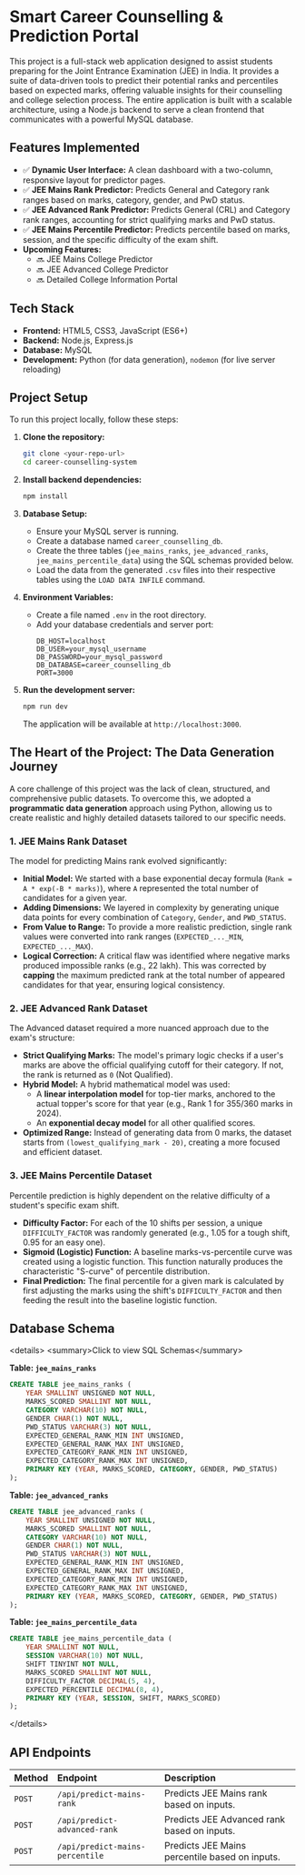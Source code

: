 # Smart Career Counselling & Prediction Portal

This project is a full-stack web application designed to assist students preparing for the Joint Entrance Examination (JEE) in India. It provides a suite of data-driven tools to predict their potential ranks and percentiles based on expected marks, offering valuable insights for their counselling and college selection process. The entire application is built with a scalable architecture, using a Node.js backend to serve a clean frontend that communicates with a powerful MySQL database.

## Features Implemented

- ✅ **Dynamic User Interface:** A clean dashboard with a two-column, responsive layout for predictor pages.
- ✅ **JEE Mains Rank Predictor:** Predicts General and Category rank ranges based on marks, category, gender, and PwD status.
- ✅ **JEE Advanced Rank Predictor:** Predicts General (CRL) and Category rank ranges, accounting for strict qualifying marks and PwD status.
- ✅ **JEE Mains Percentile Predictor:** Predicts percentile based on marks, session, and the specific difficulty of the exam shift.
- **Upcoming Features:**
  - 🔜 JEE Mains College Predictor
  - 🔜 JEE Advanced College Predictor
  - 🔜 Detailed College Information Portal

## Tech Stack

- **Frontend:** HTML5, CSS3, JavaScript (ES6+)
- **Backend:** Node.js, Express.js
- **Database:** MySQL
- **Development:** Python (for data generation), `nodemon` (for live server reloading)

## Project Setup

To run this project locally, follow these steps:

1.  **Clone the repository:**

    ```bash
    git clone <your-repo-url>
    cd career-counselling-system
    ```

2.  **Install backend dependencies:**

    ```bash
    npm install
    ```

3.  **Database Setup:**

    - Ensure your MySQL server is running.
    - Create a database named `career_counselling_db`.
    - Create the three tables (`jee_mains_ranks`, `jee_advanced_ranks`, `jee_mains_percentile_data`) using the SQL schemas provided below.
    - Load the data from the generated `.csv` files into their respective tables using the `LOAD DATA INFILE` command.

4.  **Environment Variables:**

    - Create a file named `.env` in the root directory.
    - Add your database credentials and server port:
      ```
      DB_HOST=localhost
      DB_USER=your_mysql_username
      DB_PASSWORD=your_mysql_password
      DB_DATABASE=career_counselling_db
      PORT=3000
      ```

5.  **Run the development server:**

    ```bash
    npm run dev
    ```

    The application will be available at `http://localhost:3000`.

## The Heart of the Project: The Data Generation Journey

A core challenge of this project was the lack of clean, structured, and comprehensive public datasets. To overcome this, we adopted a **programmatic data generation** approach using Python, allowing us to create realistic and highly detailed datasets tailored to our specific needs.

### 1\. JEE Mains Rank Dataset

The model for predicting Mains rank evolved significantly:

- **Initial Model:** We started with a base exponential decay formula (`Rank = A * exp(-B * marks)`), where `A` represented the total number of candidates for a given year.
- **Adding Dimensions:** We layered in complexity by generating unique data points for every combination of `Category`, `Gender`, and `PWD_STATUS`.
- **From Value to Range:** To provide a more realistic prediction, single rank values were converted into rank ranges (`EXPECTED_..._MIN`, `EXPECTED_..._MAX`).
- **Logical Correction:** A critical flaw was identified where negative marks produced impossible ranks (e.g., 22 lakh). This was corrected by **capping** the maximum predicted rank at the total number of appeared candidates for that year, ensuring logical consistency.

### 2\. JEE Advanced Rank Dataset

The Advanced dataset required a more nuanced approach due to the exam's structure:

- **Strict Qualifying Marks:** The model's primary logic checks if a user's marks are above the official qualifying cutoff for their category. If not, the rank is returned as `0` (Not Qualified).
- **Hybrid Model:** A hybrid mathematical model was used:
  - A **linear interpolation model** for top-tier marks, anchored to the actual topper's score for that year (e.g., Rank 1 for 355/360 marks in 2024).
  - An **exponential decay model** for all other qualified scores.
- **Optimized Range:** Instead of generating data from 0 marks, the dataset starts from `(lowest_qualifying_mark - 20)`, creating a more focused and efficient dataset.

### 3\. JEE Mains Percentile Dataset

Percentile prediction is highly dependent on the relative difficulty of a student's specific exam shift.

- **Difficulty Factor:** For each of the 10 shifts per session, a unique `DIFFICULTY_FACTOR` was randomly generated (e.g., 1.05 for a tough shift, 0.95 for an easy one).
- **Sigmoid (Logistic) Function:** A baseline marks-vs-percentile curve was created using a logistic function. This function naturally produces the characteristic "S-curve" of percentile distribution.
- **Final Prediction:** The final percentile for a given mark is calculated by first adjusting the marks using the shift's `DIFFICULTY_FACTOR` and then feeding the result into the baseline logistic function.

## Database Schema

\<details\>
\<summary\>Click to view SQL Schemas\</summary\>

**Table: `jee_mains_ranks`**

```sql
CREATE TABLE jee_mains_ranks (
    YEAR SMALLINT UNSIGNED NOT NULL,
    MARKS_SCORED SMALLINT NOT NULL,
    CATEGORY VARCHAR(10) NOT NULL,
    GENDER CHAR(1) NOT NULL,
    PWD_STATUS VARCHAR(3) NOT NULL,
    EXPECTED_GENERAL_RANK_MIN INT UNSIGNED,
    EXPECTED_GENERAL_RANK_MAX INT UNSIGNED,
    EXPECTED_CATEGORY_RANK_MIN INT UNSIGNED,
    EXPECTED_CATEGORY_RANK_MAX INT UNSIGNED,
    PRIMARY KEY (YEAR, MARKS_SCORED, CATEGORY, GENDER, PWD_STATUS)
);
```

**Table: `jee_advanced_ranks`**

```sql
CREATE TABLE jee_advanced_ranks (
    YEAR SMALLINT UNSIGNED NOT NULL,
    MARKS_SCORED SMALLINT NOT NULL,
    CATEGORY VARCHAR(10) NOT NULL,
    GENDER CHAR(1) NOT NULL,
    PWD_STATUS VARCHAR(3) NOT NULL,
    EXPECTED_GENERAL_RANK_MIN INT UNSIGNED,
    EXPECTED_GENERAL_RANK_MAX INT UNSIGNED,
    EXPECTED_CATEGORY_RANK_MIN INT UNSIGNED,
    EXPECTED_CATEGORY_RANK_MAX INT UNSIGNED,
    PRIMARY KEY (YEAR, MARKS_SCORED, CATEGORY, GENDER, PWD_STATUS)
);
```

**Table: `jee_mains_percentile_data`**

```sql
CREATE TABLE jee_mains_percentile_data (
    YEAR SMALLINT NOT NULL,
    SESSION VARCHAR(10) NOT NULL,
    SHIFT TINYINT NOT NULL,
    MARKS_SCORED SMALLINT NOT NULL,
    DIFFICULTY_FACTOR DECIMAL(5, 4),
    EXPECTED_PERCENTILE DECIMAL(8, 4),
    PRIMARY KEY (YEAR, SESSION, SHIFT, MARKS_SCORED)
);
```

\</details\>

## API Endpoints

| Method | Endpoint                        | Description                                    |
| :----- | :------------------------------ | :--------------------------------------------- |
| `POST` | `/api/predict-mains-rank`       | Predicts JEE Mains rank based on inputs.       |
| `POST` | `/api/predict-advanced-rank`    | Predicts JEE Advanced rank based on inputs.    |
| `POST` | `/api/predict-mains-percentile` | Predicts JEE Mains percentile based on inputs. |
